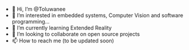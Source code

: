 - 👋 Hi, I’m @Toluwanee
- 👀 I’m interested in embedded systems, Computer Vision and software programming...
- 🌱 I’m currently learning Extended Reality
- 💞️ I’m looking to collaborate on open source projects
- 📫 How to reach me (to be updated soon)

<!---
Toluwanee/Toluwanee is a ✨ special ✨ repository because its `README.md` (this file) appears on your GitHub profile.
You can click the Preview link to take a look at your changes.
--->
